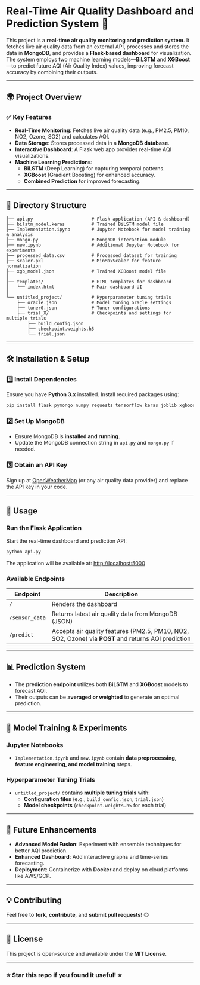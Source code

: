 # Real-Time Air Quality Dashboard and Prediction System 🚀

This project is a **real-time air quality monitoring and prediction system**. It fetches live air quality data from an external API, processes and stores the data in **MongoDB**, and provides a **Flask-based dashboard** for visualization. The system employs two machine learning models—**BiLSTM** and **XGBoost**—to predict future AQI (Air Quality Index) values, improving forecast accuracy by combining their outputs.

---

## 🌍 Project Overview

### ✅ **Key Features**
- **Real-Time Monitoring**: Fetches live air quality data (e.g., PM2.5, PM10, NO2, Ozone, SO2) and calculates AQI.
- **Data Storage**: Stores processed data in a **MongoDB database**.
- **Interactive Dashboard**: A Flask web app provides real-time AQI visualizations.
- **Machine Learning Predictions**:
  - **BiLSTM** (Deep Learning) for capturing temporal patterns.
  - **XGBoost** (Gradient Boosting) for enhanced accuracy.
  - **Combined Prediction** for improved forecasting.

---

## 📂 Directory Structure

```
├── api.py                      # Flask application (API & dashboard)
├── bilstm_model.keras          # Trained BiLSTM model file
├── Implementation.ipynb        # Jupyter Notebook for model training & analysis
├── mongo.py                    # MongoDB interaction module
├── new.ipynb                   # Additional Jupyter Notebook for experiments
├── processed_data.csv          # Processed dataset for training
├── scaler.pkl                  # MinMaxScaler for feature normalization
├── xgb_model.json              # Trained XGBoost model file
│
├── templates/                  # HTML templates for dashboard
│   └── index.html              # Main dashboard UI
│
└── untitled_project/           # Hyperparameter tuning trials
    ├── oracle.json             # Model tuning oracle settings
    ├── tuner0.json             # Tuner configurations
    ├── trial_X/                # Checkpoints and settings for multiple trials
        ├── build_config.json
        ├── checkpoint.weights.h5
        └── trial.json
```

---

## 🛠 Installation & Setup

### **1️⃣ Install Dependencies**
Ensure you have **Python 3.x** installed. Install required packages using:
```bash
pip install flask pymongo numpy requests tensorflow keras joblib xgboost scikit-learn
```

### **2️⃣ Set Up MongoDB**
- Ensure MongoDB is **installed and running**.
- Update the MongoDB connection string in `api.py` and `mongo.py` if needed.

### **3️⃣ Obtain an API Key**
Sign up at [OpenWeatherMap](https://openweathermap.org/) (or any air quality data provider) and replace the API key in your code.

---

## 🚀 Usage

### **Run the Flask Application**
Start the real-time dashboard and prediction API:
```bash
python api.py
```
The application will be available at: [http://localhost:5000](http://localhost:5000)

### **Available Endpoints**
| Endpoint         | Description |
|-----------------|-------------|
| `/`             | Renders the dashboard |
| `/sensor_data`  | Returns latest air quality data from MongoDB (JSON) |
| `/predict`      | Accepts air quality features (PM2.5, PM10, NO2, SO2, Ozone) via **POST** and returns AQI prediction |

---

## 📊 Prediction System
- The **prediction endpoint** utilizes both **BiLSTM** and **XGBoost** models to forecast AQI.
- Their outputs can be **averaged or weighted** to generate an optimal prediction.

---

## 🧠 Model Training & Experiments

### **Jupyter Notebooks**
- `Implementation.ipynb` and `new.ipynb` contain **data preprocessing, feature engineering, and model training** steps.

### **Hyperparameter Tuning Trials**
- `untitled_project/` contains **multiple tuning trials** with:
  - **Configuration files** (e.g., `build_config.json`, `trial.json`)
  - **Model checkpoints** (`checkpoint.weights.h5` for each trial)

---

## 🔮 Future Enhancements
- **Advanced Model Fusion**: Experiment with ensemble techniques for better AQI prediction.
- **Enhanced Dashboard**: Add interactive graphs and time-series forecasting.
- **Deployment**: Containerize with **Docker** and deploy on cloud platforms like AWS/GCP.

---

## 💡 Contributing
Feel free to **fork**, **contribute**, and **submit pull requests**! 😊

---

## 📜 License
This project is open-source and available under the **MIT License**.

---

### ⭐ **Star this repo if you found it useful!** ⭐
